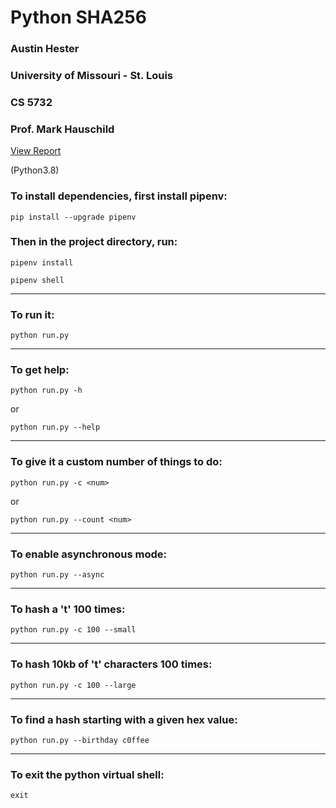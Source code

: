 # Python SHA256
### Austin Hester
### University of Missouri - St. Louis
### CS 5732
### Prof. Mark Hauschild  

[View Report](report/README.md)

(Python3.8)

### To install dependencies, first install pipenv: 

```pip install --upgrade pipenv```  

### Then in the project directory, run: 

```pipenv install```  

```pipenv shell```  

----

### To run it:

```python run.py```  

----

### To get help:

```python run.py -h```

or

```python run.py --help```  

----

### To give it a custom number of things to do:

```python run.py -c <num>```

or

```python run.py --count <num>```

----

### To enable asynchronous mode:

```python run.py --async```

----

### To hash a 't' 100 times:

```python run.py -c 100 --small```

----

### To hash 10kb of 't' characters 100 times:

```python run.py -c 100 --large```

----

### To find a hash starting with a given hex value:

```python run.py --birthday c0ffee```

----

### To exit the python virtual shell:

```exit```

